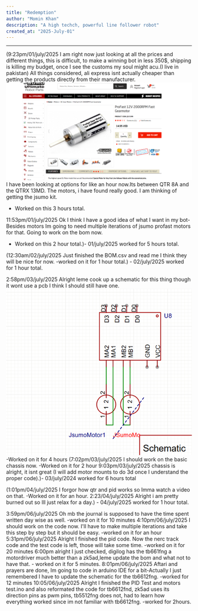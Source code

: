 ```yaml
---
title: "Redemption"
author: "Momin Khan"
description: "A high techch, powerful line follower robot"
created_at: "2025-July-01"
---
```



---
(9:23pm/01/july/2025
I am right now just looking at all the prices and different things, this is difficult, to make a winning bot in less 350$, shipping is killing my budget, once I see the customs my soul might acu.(I live in pakistan) All things considered, ali express isnt actually cheaper than getting the products directly from their manufacturer. ![alt text](image.png)
I have been looking at options for like an hour now.Its between QTR 8A and the QTRX 13MD. The motors, i have found really good. I am thinking of getting the jsumo kit.
- Worked on this 3 hours total.

11:53pm/01/july/2025
Ok I think I have a good idea of what I want in my bot-Besides motors Im going to need multiple iterations of jsumo profast motors for that. Going to work on the bom now.
- Worked on this 2 hour total.)- 01/july/2025 worked for 5 hours total.

(12:30am/02/july/2025
Just finished the BOM.csv and read me I think they will be nice for now.
-worked on it for 1 hour total.) - 02/july/2025 worked for 1 hour total.

2:58pm/03/july/2025
Alright leme cook up a schematic for this thing though it wont use a pcb I think I should still have one.![alt text](image-1.png)
-Worked on it for 4 hours
(7:02pm/03/july/2025
I should work on the basic chassis now.
-Worked on it for 2 hour
9:03pm/03/july/2025
chassis is alright, it isnt great (I will add motor mounts to do 3d once I understand the proper code).)- 03/july/2024 worked for 6 hours total

(1:01pm/04/july/2025
I forgor how qtr and pid works so Imma watch a video on that.
-Worked on it for an hour. 
2:23/04/july/2025
Alright i am pretty burned out so Ill just relax for a day.) - 04/july/2025 worked for 1 hour total.

3:59pm/06/july/2025
Oh mb the journal is supposed to have the time spent written day wise as well.
-worked on it for 10 minutes
4:10pm/06/july/2025
I should work on the code now. I'll  have to make multiple iterations and take this step by step but it should be easy. -worked on it for an hour
5:31pm/06/july/2025
Alright I finished the pid code. Now the nerc track code and the test code is left, those will take some time. -worked on it for 20 minutes
6:00pm alright I just checked, digilog has the tb661fng a motordriver much better than a zk5ad,leme update the bom and what not to have that. - worked on it for 5 minutes.
8:01pm/06/july/2025
Aftari and prayers are done, Im going to code in arduino IDE for a bit-Actually I just remembered I have to update the schematic for the tb6612fng. -worked for 12 minutes
10:05/06/july/2025
Alright I finished the PID Test and motors test.ino and also reformated the code for tb6612fnd, zk5ad uses its direction pins as pwm pins, tb5512fng does not, had to learn how everything worked since im not familiar with tb6612fng. -worked for 2hours.